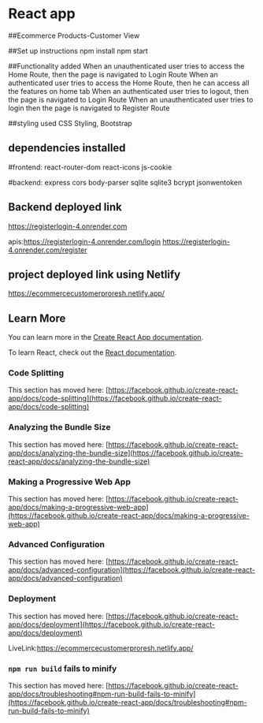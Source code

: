 # React app

##Ecommerce Products-Customer View


##Set up instructions
npm install 
npm start



##Functionality added 
When an unauthenticated user tries to access the Home Route, then the page is navigated to Login Route
When an authenticated user tries to access the Home Route, then he can access all the features on home tab
When an authenticated user tries to logout, then the page is navigated to Login Route
When an unauthenticated user tries to login then the page is navigated to Register Route

##styling used 
CSS Styling,
Bootstrap

## dependencies installed
  #frontend:
react-router-dom
react-icons
js-cookie

  #backend:
express
cors
body-parser
sqlite
sqlite3
bcrypt
jsonwentoken

## Backend deployed link
https://registerlogin-4.onrender.com

apis:https://registerlogin-4.onrender.com/login
      https://registerlogin-4.onrender.com/register

## project deployed link using Netlify
https://ecommercecustomerproresh.netlify.app/


 









## Learn More

You can learn more in the [Create React App documentation](https://facebook.github.io/create-react-app/docs/getting-started).

To learn React, check out the [React documentation](https://reactjs.org/).

### Code Splitting

This section has moved here: [https://facebook.github.io/create-react-app/docs/code-splitting](https://facebook.github.io/create-react-app/docs/code-splitting)

### Analyzing the Bundle Size

This section has moved here: [https://facebook.github.io/create-react-app/docs/analyzing-the-bundle-size](https://facebook.github.io/create-react-app/docs/analyzing-the-bundle-size)

### Making a Progressive Web App

This section has moved here: [https://facebook.github.io/create-react-app/docs/making-a-progressive-web-app](https://facebook.github.io/create-react-app/docs/making-a-progressive-web-app)

### Advanced Configuration

This section has moved here: [https://facebook.github.io/create-react-app/docs/advanced-configuration](https://facebook.github.io/create-react-app/docs/advanced-configuration)

### Deployment

This section has moved here: [https://facebook.github.io/create-react-app/docs/deployment](https://facebook.github.io/create-react-app/docs/deployment)

LiveLink:https://ecommercecustomerproresh.netlify.app/

### `npm run build` fails to minify

This section has moved here: [https://facebook.github.io/create-react-app/docs/troubleshooting#npm-run-build-fails-to-minify](https://facebook.github.io/create-react-app/docs/troubleshooting#npm-run-build-fails-to-minify)


